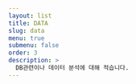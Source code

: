 ```yaml
---
layout: list
title: DATA
slug: data
menu: true
submenu: false
order: 3
description: >
  DB관련이나 데이터 분석에 대해 적습니다.
---
```

